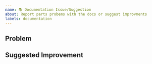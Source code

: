 ```yaml
---
name: 📚 Documentation Issue/Suggestion
about: Report parts probems with the docs or suggest improvments
labels: documentation
---
```


<!--To help us understand and resolve your issue, please fill out the form to the best of your ability.-->
<!--You can feel free to delete the sections that do not apply.-->

## Problem

<!--
If you are referencing an existing piece of documentation or example please provide a link.

* I found [...] to be unclear because [...]
* [...] made me think that [...] when really it should be [...]
* There is no example showing how to do [...]
-->

## Suggested Improvement

<!--
If you have an idea to improve the documentation please suggest it here

* This line should be be changed to say [...]
* Include a paragraph explaining [...]
* Add a figure showing [...]
-->
